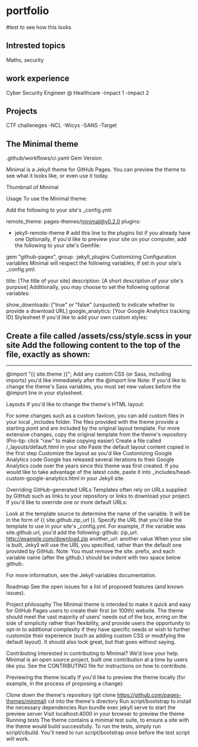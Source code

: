 # portfolio

#test to see how this looks 

## Intrested topics
Maths, security


## work experience
Cyber Security Engineer @ Healthcare
-impact 1
-impact 2

## Projects
CTF challeneges
-NCL
-Wicys
-SANS
-Target


## The Minimal theme
.github/workflows/ci.yaml Gem Version

Minimal is a Jekyll theme for GitHub Pages. You can preview the theme to see what it looks like, or even use it today.

Thumbnail of Minimal

Usage
To use the Minimal theme:

Add the following to your site's _config.yml:

remote_theme: pages-themes/minimal@v0.2.0
plugins:
- jekyll-remote-theme # add this line to the plugins list if you already have one
Optionally, if you'd like to preview your site on your computer, add the following to your site's Gemfile:

gem "github-pages", group: :jekyll_plugins
Customizing
Configuration variables
Minimal will respect the following variables, if set in your site's _config.yml:

title: [The title of your site]
description: [A short description of your site's purpose]
Additionally, you may choose to set the following optional variables:

show_downloads: ["true" or "false" (unquoted) to indicate whether to provide a download URL]
google_analytics: [Your Google Analytics tracking ID]
Stylesheet
If you'd like to add your own custom styles:

Create a file called /assets/css/style.scss in your site
Add the following content to the top of the file, exactly as shown:
---
---

@import "{{ site.theme }}";
Add any custom CSS (or Sass, including imports) you'd like immediately after the @import line
Note: If you'd like to change the theme's Sass variables, you must set new values before the @import line in your stylesheet.

Layouts
If you'd like to change the theme's HTML layout:

For some changes such as a custom favicon, you can add custom files in your local _includes folder. The files provided with the theme provide a starting point and are included by the original layout template.
For more extensive changes, copy the original template from the theme's repository
(Pro-tip: click "raw" to make copying easier)
Create a file called /_layouts/default.html in your site
Paste the default layout content copied in the first step
Customize the layout as you'd like
Customizing Google Analytics code
Google has released several iterations to their Google Analytics code over the years since this theme was first created. If you would like to take advantage of the latest code, paste it into _includes/head-custom-google-analytics.html in your Jekyll site.

Overriding GitHub-generated URLs
Templates often rely on URLs supplied by GitHub such as links to your repository or links to download your project. If you'd like to override one or more default URLs:

Look at the template source to determine the name of the variable. It will be in the form of {{ site.github.zip_url }}.
Specify the URL that you'd like the template to use in your site's _config.yml. For example, if the variable was site.github.url, you'd add the following:
github:
  zip_url: http://example.com/download.zip
  another_url: another value
When your site is built, Jekyll will use the URL you specified, rather than the default one provided by GitHub.
Note: You must remove the site. prefix, and each variable name (after the github.) should be indent with two space below github:.

For more information, see the Jekyll variables documentation.

Roadmap
See the open issues for a list of proposed features (and known issues).

Project philosophy
The Minimal theme is intended to make it quick and easy for GitHub Pages users to create their first (or 100th) website. The theme should meet the vast majority of users' needs out of the box, erring on the side of simplicity rather than flexibility, and provide users the opportunity to opt-in to additional complexity if they have specific needs or wish to further customize their experience (such as adding custom CSS or modifying the default layout). It should also look great, but that goes without saying.

Contributing
Interested in contributing to Minimal? We'd love your help. Minimal is an open source project, built one contribution at a time by users like you. See the CONTRIBUTING file for instructions on how to contribute.

Previewing the theme locally
If you'd like to preview the theme locally (for example, in the process of proposing a change):

Clone down the theme's repository (git clone https://github.com/pages-themes/minimal)
cd into the theme's directory
Run script/bootstrap to install the necessary dependencies
Run bundle exec jekyll serve to start the preview server
Visit localhost:4000 in your browser to preview the theme
Running tests
The theme contains a minimal test suite, to ensure a site with the theme would build successfully. To run the tests, simply run script/cibuild. You'll need to run script/bootstrap once before the test script will work.
